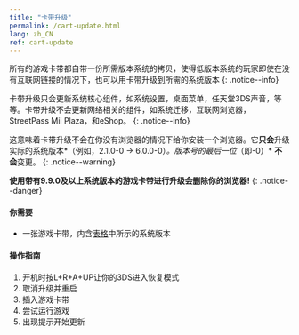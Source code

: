 ```yaml
---
title: "卡带升级"
permalink: /cart-update.html
lang: zh_CN
ref: cart-update
---
```


所有的游戏卡带都自带一份所需版本系统的拷贝，使得低版本系统的玩家即使在没有互联网链接的情况下，也可以用卡带升级到所需的系统版本
{: .notice--info}

卡带升级只会更新系统核心组件，如系统设置，桌面菜单，任天堂3DS声音，等等。卡带升级不会更新网络相关的组件，如系统迁移，互联网浏览器，StreetPass Mii Plaza，和eShop。
{: .notice--info}

这意味着卡带升级不会在你没有浏览器的情况下给你安装一个浏览器。它**只会**升级实际的系统版本*（例如，2.1.0-0 -> 6.0.0-0）*。版本号的最后一位*（即-0）* **不会**变更。
{: .notice--warning}

**使用带有9.9.0及以上系统版本的游戏卡带进行升级会删除你的浏览器!**
{: .notice--danger}

#### 你需要

* 一张游戏卡带，内含[表格](http://www.3dsdb.com/)中所示的系统版本

#### 操作指南

1. 开机时按L+R+A+UP让你的3DS进入恢复模式
2. 取消升级并重启
3. 插入游戏卡带
4. 尝试运行游戏
5. 出现提示开始更新
